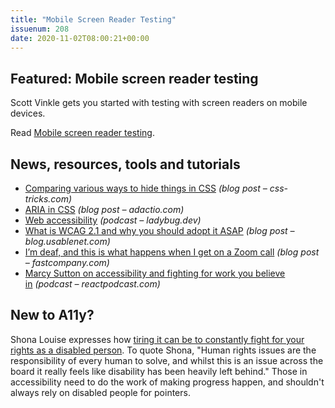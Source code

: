 ```yaml
---
title: "Mobile Screen Reader Testing"
issuenum: 208
date: 2020-11-02T08:00:21+00:00
---
```


## Featured: Mobile screen reader testing

Scott Vinkle gets you started with testing with screen readers on mobile devices.

Read [Mobile screen reader testing](https://scottvinkle.me/blogs/blog/mobile-screen-reader-testing).

## News, resources, tools and tutorials

* [Comparing various ways to hide things in CSS](https://css-tricks.com/comparing-various-ways-to-hide-things-in-css/) _(blog post – css-tricks.com)_
* [ARIA in CSS](https://adactio.com/journal/17566) _(blog post – adactio.com)_
* [Web accessibility](https://www.ladybug.dev/episodes/web-accessibilitiy) _(podcast – ladybug.dev)_
* [What is WCAG 2.1 and why you should adopt it ASAP](https://blog.usablenet.com/what-is-wcag-2.1-and-why-you-should-adopt-it-asap) _(blog post – blog.usablenet.com)_
* [I’m deaf, and this is what happens when I get on a Zoom call](https://www.fastcompany.com/90565930/im-deaf-and-this-is-what-happens-when-i-get-on-a-zoom-call) _(blog post – fastcompany.com)_
* [Marcy Sutton on accessibility and fighting for work you believe in](https://reactpodcast.com/episodes/116) _(podcast – reactpodcast.com)_

## New to A11y?

Shona Louise expresses how [tiring it can be to constantly fight for your rights as a disabled person](http://www.shonalouise.com/2020/10/im-tired-of-fighting-for-my-rights-as.html#.X59OAC9h3MI). To quote Shona, "Human rights issues are the responsibility of every human to solve, and whilst this is an issue across the board it really feels like disability has been heavily left behind." Those in accessibility need to do the work of making progress happen, and shouldn't always rely on disabled people for pointers.